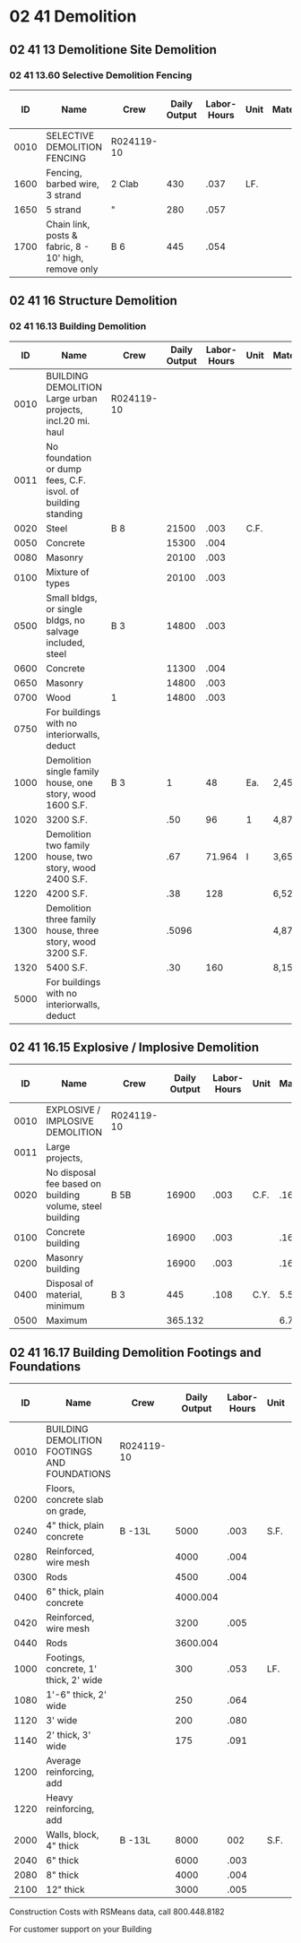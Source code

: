 # 02 41 Demolition

## 02 41 13 Demolitione Site Demolition

### 02 41 13.60 Selective Demolition Fencing

| ID    | Name                          | Crew   | Daily Output | Labor-Hours | Unit | Material | Labor | Equipment | Total | Total Incl O&P |
|-------|-------------------------------|--------|--------------|-------------|------|----------|-------|-----------|-------|----------------|
| 0010  | SELECTIVE DEMOLITION FENCING  | R024119-10 |        |              |      |          |       |           |       |                |
| 1600  | Fencing, barbed wire, 3 strand| 2 Clab | 430          | .037        | LF.  |          | 1.70  |           | 1.70  | 2.53           |
| 1650  | 5 strand                      | "      | 280          | .057        |      |          | 2.61  |           | 2.61  | 3.88           |
| 1700  | Chain link, posts & fabric, 8 - 10' high, remove only | B 6 | 445 | .054 |      |          | 2.66  | .74       | 3.40  | 4.78           |

## 02 41 16 Structure Demolition

### 02 41 16.13 Building Demolition

| ID    | Name                          | Crew   | Daily Output | Labor-Hours | Unit | Material | Labor | Equipment | Total | Total Incl O&P |
|-------|-------------------------------|--------|--------------|-------------|------|----------|-------|-----------|-------|----------------|
| 0010  | BUILDING DEMOLITION Large urban projects, incl.20 mi. haul | R024119-10 |        |              |      |          |       |           |       |                |
| 0011  | No foundation or dump fees, C.F. isvol. of building standing |        |              |             |      |          |       |           |       |                |
| 0020  | Steel                         | B 8    | 21500        | .003        | C.F. |          | .16   | .22       | .38   | 28554844       |
| 0050  | Concrete                      |        | 15300        | .004        |      |          | .22SEE| .31       | .53   | .68            |
| 0080  | Masonry                       |        | 20100        | .003        |      |          | ..17  | .24       | .41   | .51            |
| 0100  | Mixture of types              |        | 20100        | .003        |      |          | .17   | .24       | .41   | .51            |
| 0500  | Small bldgs, or single bldgs, no salvage included, steel | B 3 | 14800 | .003 |      |          | .17   | .18       | .35   |                |
| 0600  | Concrete                      |        | 11300        | .004        |      |          | 22    | .24       | .46   |                |
| 0650  | Masonry                       |        | 14800        | .003        |      |          | .17   | .18       | .35   |                |
| 0700  | Wood                          | 1      | 14800        | .003        |      |          | .17   | .18       | .35   |                |
| 0750  | For buildings with no interiorwalls, deduct |        |              |             |      |          |       |           |       | 30 %           |
| 1000  | Demolition single family house, one story, wood 1600 S.F. | B 3 | 1 | 48 | Ea.  | 2,450    | 2,725 | 5,175     | 6,650 |                |
| 1020  | 3200 S.F.                     |        | .50          | 96          | 1    | 4,875    | 5,425 | 10,300    | 13,300|                |
| 1200  | Demolition two family house, two story, wood 2400 S.F. |        | .67 | 71.964 | I    | 3,650    | 4,075 | 7,725     | 9,925 |                |
| 1220  | 4200 S.F.                     |        | .38          | 128         |      | 6,525    | 7,250 | 13,775    | 17,700|                |
| 1300  | Demolition three family house, three story, wood 3200 S.F. |        | .5096 |             |      | 4,875    | 5,425 | 10,300    | 13,300|                |
| 1320  | 5400 S.F.                     |        | .30          | 160         |      | 8,150    | 9,050 | 17,200    | 22,100|                |
| 5000  | For buildings with no interiorwalls, deduct |        |              |             |      |          |       |           |       | 30 %           |

## 02 41 16.15 Explosive / Implosive Demolition

| ID    | Name                          | Crew   | Daily Output | Labor-Hours | Unit | Material | Labor | Equipment | Total | Total Incl O&P |
|-------|-------------------------------|--------|--------------|-------------|------|----------|-------|-----------|-------|----------------|
| 0010  | EXPLOSIVE / IMPLOSIVE DEMOLITION | R024119-10 |        |              |      |          |       |           |       |                |
| 0011  | Large projects,               |        |              |             |      |          |       |           |       |                |
| 0020  | No disposal fee based on building volume, steel building | B 5B | 16900 | .003 | C.F. | .16 | .20 | .36 | .45 |
| 0100  | Concrete building             |        | 16900        | .003        |      | .16      | .20   | .36       | .45   |                |
| 0200  | Masonry building              |        | 16900        | .003        |      | .161     | .20   | .36       | .45   |                |
| 0400  | Disposal of material, minimum | B 3    | 445          | .108        | C.Y. | 5.50     | 6.10  | 11.60     | 14.90 |                |
| 0500  | Maximum                       |        | 365.132      |             |      | 6.70     | 7.45  | 14.15     | 18.15 |                |

## 02 41 16.17 Building Demolition Footings and Foundations

| ID    | Name                          | Crew   | Daily Output | Labor-Hours | Unit | Material | Labor | Equipment | Total | Total Incl O&P |
|-------|-------------------------------|--------|--------------|-------------|------|----------|-------|-----------|-------|----------------|
| 0010  | BUILDING DEMOLITION FOOTINGS AND FOUNDATIONS | R024119-10 |        |              |      |          |       |           |       |                |
| 0200  | Floors, concrete slab on grade, |        |              |             |      |          |       |           |       |                |
| 0240  | 4" thick, plain concrete       | B -13L | 5000         | .003        | S.F. | .20      | .52   | .72       | .87   |                |
| 0280  | Reinforced, wire mesh          |        | 4000         | .004        |      | .25      | .65   | .90       | 1.09  |                |
| 0300  | Rods                           |        | 4500         | .004        |      | .23      | .58   | .81       | .97   |                |
| 0400  | 6" thick, plain concrete       |        | 4000.004     |             |      | .25      | .65   | .90       | 1.09  |                |
| 0420  | Reinforced, wire mesh          |        | 3200         | .005        |      | .32      | .81   | 1.13      | 1.36  |                |
| 0440  | Rods                           |        | 3600.004     |             |      | .28      | .72   | 1         | 1.21  |                |
| 1000  | Footings, concrete, 1' thick, 2' wide |        | 300          | .053        | LF.  | 3.38     | 8.65  | 12.03     | 14.55 |                |
| 1080  | 1'-6" thick, 2' wide           |        | 250          | .064        |      | 4.06     | 10.35 | 14.41     | 17.45 |                |
| 1120  | 3' wide                        |        | 200          | .080        |      | 5.05     | 12.95 | 18        | 22    |                |
| 1140  | 2' thick, 3' wide              |        | 175          | .091        |      | 5.80     | 14.80 | 20.60     | 25    |                |
| 1200  | Average reinforcing, add        |        |              |             |      |          |       |           |       | 10 %           |
| 1220  | Heavy reinforcing, add          |        |              |             |      |          |       |           |       | 20 %           |
| 2000  | Walls, block, 4" thick         | B -13L | 8000         | 002         | S.F. | .13      | .32   | .45       | .55   |                |
| 2040  | 6" thick                       |        | 6000         | .003        |      | .17      | .43   | .60       | .73   |                |
| 2080  | 8" thick                       |        | 4000         | .004        |      | .25      | .65   | .90       | 1.09  |                |
| 2100  | 12" thick                      |        | 3000         | .005        |      | .34      | .86   | 1.20      | 1.45  |                |

Construction Costs with RSMeans data, call 800.448.8182

For customer support on your Building